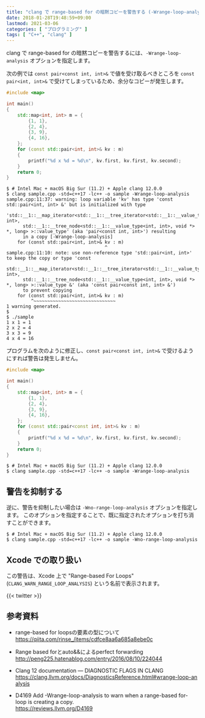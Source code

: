 ```yaml
---
title: "clang で range-based for の暗黙コピーを警告する (-Wrange-loop-analysis)"
date: 2018-01-28T19:48:59+09:00
lastmod: 2021-03-06
categories: [ "プログラミング" ]
tags: [ "C++", "clang" ]
---
```


clang で range-based for の暗黙コピーを警告するには、`-Wrange-loop-analysis` オプションを指定します。

次の例では `const pair<const int, int>&` で値を受け取るべきところを `const pair<int, int>&` で受けてしまっているため、余分なコピーが発生します。

```cpp
#include <map>

int main()
{
    std::map<int, int> m = {
        {1, 1},
        {2, 4},
        {3, 9},
        {4, 16},
    };
    for (const std::pair<int, int>& kv : m)
    {
        printf("%d x %d = %d\n", kv.first, kv.first, kv.second);
    }
    return 0;
}
```

```console
$ # Intel Mac + macOS Big Sur (11.2) + Apple clang 12.0.0
$ clang sample.cpp -std=c++17 -lc++ -o sample -Wrange-loop-analysis
sample.cpp:11:37: warning: loop variable 'kv' has type 'const std::pair<int, int> &' but is initialized with type
      'std::__1::__map_iterator<std::__1::__tree_iterator<std::__1::__value_type<int, int>,
      std::__1::__tree_node<std::__1::__value_type<int, int>, void *> *, long> >::value_type' (aka 'pair<const int, int>') resulting
      in a copy [-Wrange-loop-analysis]
    for (const std::pair<int, int>& kv : m)
                                    ^
sample.cpp:11:10: note: use non-reference type 'std::pair<int, int>' to keep the copy or type 'const
      std::__1::__map_iterator<std::__1::__tree_iterator<std::__1::__value_type<int, int>,
      std::__1::__tree_node<std::__1::__value_type<int, int>, void *> *, long> >::value_type &' (aka 'const pair<const int, int> &')
      to prevent copying
    for (const std::pair<int, int>& kv : m)
         ^~~~~~~~~~~~~~~~~~~~~~~~~~~~~~~
1 warning generated.
$
$ ./sample
1 x 1 = 1
2 x 2 = 4
3 x 3 = 9
4 x 4 = 16
```

プログラムを次のように修正し、`const pair<const int, int>&` で受けるようにすれば警告は発生しません。

```cpp
#include <map>

int main()
{
    std::map<int, int> m = {
        {1, 1},
        {2, 4},
        {3, 9},
        {4, 16},
    };
    for (const std::pair<const int, int>& kv : m)
    {
        printf("%d x %d = %d\n", kv.first, kv.first, kv.second);
    }
    return 0;
}
```

```console
$ # Intel Mac + macOS Big Sur (11.2) + Apple clang 12.0.0
$ clang sample.cpp -std=c++17 -lc++ -o sample -Wrange-loop-analysis
```

## 警告を抑制する

逆に、警告を抑制したい場合は `-Wno-range-loop-analysis` オプションを指定します。
このオプションを指定することで、既に指定されたオプションを打ち消すことができます。

```console
$ # Intel Mac + macOS Big Sur (11.2) + Apple clang 12.0.0
$ clang sample.cpp -std=c++17 -lc++ -o sample -Wno-range-loop-analysis
```

## Xcode での取り扱い

この警告は、Xcode 上で "Range-based For Loops" (`CLANG_WARN_RANGE_LOOP_ANALYSIS`) という名前で表示されます。

{{< twitter >}}

## 参考資料
- range-based for loopsの要素の型について<br />
  <span style="word-break: break-all;">
  https://qiita.com/rinse_/items/cdfce8aa6a685a8ebe0c
  </span>

- Range based forとauto&&によるperfect forwarding<br />
  <span style="word-break: break-all;">
  http://peng225.hatenablog.com/entry/2016/08/10/224044
  </span>

- Clang 12 documentation &mdash; DIAGNOSTIC FLAGS IN CLANG<br />
  <span style="word-break: break-all;">
  https://clang.llvm.org/docs/DiagnosticsReference.html#wrange-loop-analysis
  </span>

- D4169 Add -Wrange-loop-analysis to warn when a range-based for-loop is creating a copy.<br />
  <span style="word-break: break-all;">
  https://reviews.llvm.org/D4169
  </span>
